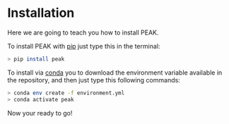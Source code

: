 # Installation
Here we are going to teach you how to install PEAK. 

To install PEAK with [pip](https://pip.pypa.io/en/stable/) just type this in the terminal:
```bash
> pip install peak
```
To install via [conda](https://docs.conda.io/en/latest/miniconda.html) you to download the environment variable available in the repository, and then just type this following commands:
```bash
> conda env create -f environment.yml
> conda activate peak
```
Now your ready to go!
